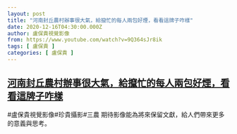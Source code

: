 ```yaml
---
layout: post
title: "河南封丘農村辦事很大氣，給攛忙的每人兩包好煙，看看這牌子咋樣"
date: 2020-12-16T04:30:00.000Z
author: 盧保貴視覺影像
from: https://www.youtube.com/watch?v=9Q364sJr8ik
tags: [ 盧保貴 ]
categories: [ 盧保貴 ]
---
```

<!--1608093000000-->
[河南封丘農村辦事很大氣，給攛忙的每人兩包好煙，看看這牌子咋樣](https://www.youtube.com/watch?v=9Q364sJr8ik)
------

<div>
#盧保貴視覺影像#珍貴攝影#三農 期待影像能為將來保留文獻，給人們帶來更多的意義與思考。
</div>
